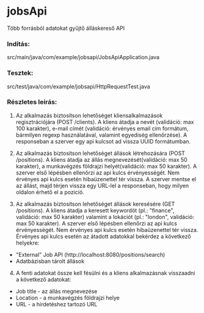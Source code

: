 # jobsApi
Több forrásból adatokat gyűjtő álláskereső API

### Indítás:
src/main/java/com/example/jobsapi/JobsApiApplication.java

### Tesztek:
src/test/java/com/example/jobsapi/HttpRequestTest.java

### Részletes leírás:
1. Az alkalmazás biztosítson lehetőséget kliensalkalmazások regisztrációjára (POST /clients). A
kliens átadja a nevét (validáció: max 100 karakter), e-mail címét (validáció: érvényes email
cím formátum, bármilyen regexp használatával, valamint egyediség ellenőrzése). A
responseban a szerver egy api kulcsot ad vissza UUID formátumban.

2. Az alkalmazás biztosítson lehetőséget állások létrehozására (POST /positions). A kliens
átadja az állás megnevezését(validáció: max 50 karakter), a munkavégzés földrajzi
helyét(validáció: max 50 karakter). A szerver első lépésben ellenőrzi az api kulcs
érvényességét. Nem érvényes api kulcs esetén hibaüzenettel tér vissza. A szerver mentse el
az állást, majd térjen vissza egy URL-lel a responseban, hogy milyen oldalon érhető el a
pozició.

3. Az alkalmazás biztosítson lehetőséget állások keresésére (GET /positions). A kliens
átadja a keresett keywordöt (pl.: "finance", validáció: max 50 karakter) valamint a
lokációt (pl.: "london", validáció: max 50 karakter). A szerver első lépésben ellenőrzi az
api kulcs érvényességét. Nem érvényes api kulcs esetén hibaüzenettel tér vissza.
Érvényes api kulcs esetén az átadott adatokkal bekérdez a következő helyekre:
- "External" Job API (http://localhost:8080/positions/search)
- Adatbázisban tárolt állások

4. A fenti adatokat össze kell fésülni és a kliens alkalmazásnak visszaadni a következő
adatokat:
- Job title - az állás megnevezése
- Location - a munkavégzés földrajzi helye
- URL - a hírdetéshez tartozó URL
